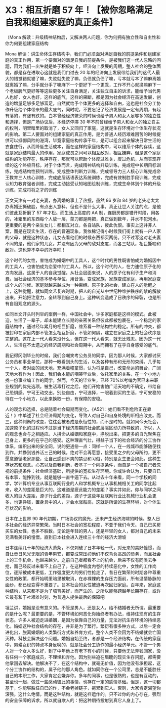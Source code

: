 # X3：相互折磨 57 年！【被你忽略满足自我和组建家庭的真正条件】

（Mona 解读：升级精神结构后，又解决两人问题，你为何拥有独立性和自主性和你为何要组建家庭结构

Mona 解读：讲生命体生存结构中，我们门必须面对满足自我的前提条件和组建家庭的真正作用，第一个要面对的满足自我的前提条件，是被我们这一代人忽略的问题，因为我们一出生就是处于积极向上，经济向上发展的周期，整人社会的整体面貌，都是存在进取心这就是我们门过去 20 年的经济向上发展带给我们的这代人最大的错觉错就错了嘛，失败就失败了嘛，负债就负债了嘛，亏本就亏本了嘛麻离婚就离婚了嘛，分手就分手了嘛麻下一个更好下一个更乖，工作不开心就换嘛麻下一个老板脾气更好等等这些更多关注自身满足，关注独立自主的诉求，能给予当代男人也好，女人也好，这样的底气，这样的果断，都是因为社会经济在高速发展，创造的增量足够多足够富足，自然就给予个体更多的选择和自由，这也是社会分工协作升级给个体带来的最大底气，同时呢，不要忘记了经济发展是一定有周期，有起有落的，有涨有跌的。白本曾经经济繁荣的时候也给予男人和女人足够多的独立性和选择，但是广场协议后，本经济停滞 30 年不前曾经给予男人和女人的独立自主的权利，明里暗里的取消了，女人又回归了家庭，这就是生存环境对个体生存状况的影响。第二人要面对的组建家庭的真正作用，是为普通人经历艰难困苦的时候提供可以抵御风险的港湾，毕竟家庭结构传承干年，是可以组合起来解决日常生活的衣食住行，从而降低生活成本，而在这样的家庭结构中，可以维系个体的存续，这就是家庭结构最大的作用，家庭成员之间可以相互敌对，相互嫌弃，但是这个家庭结构的功能存在，秩序存在，那就可以帮助个体度过难关，度过危机，从而实现存续的这个终极目标。对于个体而言，完成精神结构升级训练，完成短中长期目标训练，完成结构性预判训练，完成整体判断力训练，完成领导力三人核心训练完成帝王教育三人核心训练，完成底层话语表达系统训练，完成有效制胜手段训练，完成认知力教育强者训练，完成主动接受认知地图绘制训练，完成生命体到个体的升级训练，完成将将之才的训练

正文天津有一对老夫妻，办离婚的事上了热搜，虽然 86 岁和 84 岁的老头老太太办离婚还撕破脸，有点出人意料，但也不是什么大事。真正让世人关注的点，是他们彼此互折磨了 57 年才松。而生活上高度的 AA 制，连厨房都是错开时段，用各的，冰箱里的东西每个人放一层，菜刀都是两把，真正做到数年，并水不犯河水。更重要的是两个亲生女儿：都相互对立，各自站队，疲此仇恨。事实上这并非人案，而是在现实生活，存在的晋遍现象。我依稀记得小时候我们街上就有一户人家的父母，就是这种状态，儿女去看他们的时候东西都买两份。只不过写这对老夫妻不同的是，他们家的儿女，并没有因为父母的敌对态度，而各三站队，相巨撕咬和敌对。这也算不幸中的万幸吧！

这个时代的女性，害怕成为婚姻中的工具人，这个时代的男性既害怕成为婚姻因中的工具人，也害怕成为恋爱中的工具人。所以，这个时代的人，在力速往原子化的方向发展。这属于人的自我觉醒。从社会层面来说，人的原子化有利子生产和消费。当社会经济的基本参与单位，用音落，变成家族，家族变成家庭，再用家庭变成个人的时候。家庭就越来越成为一种束缚。原子化的社会，建立在人的觉醒之上，这种觉醒，就如同文艺复兴时期，把人的自光从中世纪种维护秩序的禁的解放出来，开始把注意力，全转移到自己身上。这种转变造成了日秩序的碎裂，也是所有自阻观念的源头。

如同本文开头时列举的案例一样，中国社会中，许多家庭都是这样的模式。此被迫，生活了一辈子，却未能建立长期的亲密关系但彼此都被包裹在，一个稳定的家庭结构中，通过经年累月的相巨折磨，维系看一种结构性的稳定。所有的冲突，都被封印在家庭内部不管怎么相互折磨，不管如何隔，建立在家庭之上的社会秩序是完整的。这在上一代人看来没什么，但在这一代人看来，就无比残忍。因为这一代人，生活在不太遗之的经济周期和社会周期中，从而拥有了在乎自身感受的底气。

我记得冈刚毕业的时候，我们会嘲笑考公务员的同学，因为那人时候，大家都讨厌公务员和事业单位，那种一眼看到头的生活，以及各种有形和无形的束缚。几乎每一个人，者对面的阔天地，充满着幢童憬，认为将是自己，改变命运的舞台，广阔天地大有作为！因此，我们会本能的嘲笑毕业后，依托家里的关系，在一个小地方找一份事业编工作的同学。然而，今天的毕业生，已经 70%以考编为官已未来职业规划的优先选项。被生活毒打过之后，他们开始害怕广活天地的不确定，带给自己恐惧感。宁可王动交出，别些自由，宁可选择，一眼着到买的生活，宁可安稳的待在一个小地方，以此来换取一份，有保障的安稳。

人的观念和选择，总是随着社会周期而变化。《A521：她们看不到危险正在靠近！》中单述了社会经济周期的变化，导致人对自己和自身处境的断相应改变。而三，这种判断的改变，往往会被者成是永恒性的，而不是时的。就如同今天社会，加速原子化的过程也不过是当下经济周期的社会底层驱区动力所导致的，所以，人的观念也会与之相适应。人拼命从婚姻和家庭中，挣脱出来，把更多的自光聚焦在己身上，更多的在乎己的感受。这种理直气壮，得益子当下的社会经济的分工协作体系，编织出来的安全网。说的更通俗一点：同样一个人，在一线城市能够随便找到作，并挣到钱养活三己的时候。绝对不会再愿意，接受里之夕的父母所约，更不愿意遵循老家那些，让自己感到不爽的禁忌和习俗，特别是女生更会如此。这种生存状态和观念。心态以及自我判断，者基子一个削提条件，而自是一个被自己者忽视的前提条件：社会经济基础，所提供的宽松生存环境。你或许会认为，只要自已有本事，能挣到钱，就是能够一直牛逼下去。从过去十年来看，同一个学校的同学，学计算机专业从事互联网行业的人和学机概专业从事机械相关工的同学比起来，收入的差距是巨大的。这难道是疲此能力的差距？事实并如此，你与同学之间收入的巨大差距，源子行业的差距，源子于这些年互联网行业比机械行业机会更多，也更挣钱，置身具中的人，才会水涨船高，这就是所请的生存环境，对个体生存状况的影响。

日本在上世界 90 年代初期，广场协议的魔光，还未产生经济海啸的时候。整人日本社会的经济异常繁荣。当时日本社会的宽松程度，不亚于我们今天。自己已买房买车的女性，也多不胜数。无论是年轻的男人，还是年轻的女人，都对自己的未来充满看美好的憧憬。直到日本社会进入连续三十年的经济大滑坡

日本连续几十年的经济大萧条，不仅刺破了日本年轻一代，对无来的美好憧憬，而自让音日风光无限的青年男安，都变成常压抑他们不仅背负高昂的债务，而且社会上的工作机会，也越来越少。之前自己者都看不上的机会，后来不仅有同类去争抢，而己经反过来看不上自己了。在这种极度内卷的持续恶化中，女性的工作岗位，逐渐被成本更低，工作强度更大的男们性抢走了。昔日在繁荣的时期各种尊重女性的政策，都开始明里暗里被取消，在赤裸裸的生存压力面前，所有温情脉脉的面纱，都已经变得不重要了。吕本社会的女性被迫再次回归家庭。百年来，家庭这种结构，从来都不是为了培育美好，而产生的，之所以能够跨越年长期存在，或许它最有和于社艰难时刻，为普通人提供最后的保障吧

坦兰讲，婚姻是没有意义的。不管是男人，还是女人，给不结婚者无所谓。最重要的是什么呢？最更要的是，不管环境如何恶化你始终者有办法，维持住现有的生存状态。许多人被迫走进婚姻，是因为依靠自己的力量，无法对抗生存环境的持续恶化。婚姻这种社会结构的存在，并非是为了繁行。繁衍有很多种方式，以后一定会进化出，脱离婚姻的人类繁衍方式和养育方式，整个人类不会因为不结婚就会亡国灭种。科技会解决这个问题。婚姻自始至终，者都是一个经济结构，在传统的家庭中，男耕女织的特点本身反唤的，就是社会分工协作的最小经济单元。不管一个男人对一个女人多么好，到了中年他上有老下有小的时候，只要他无法弄钱回家，没有任何一个家庭成员，不理埋和弃他。因为别些追在眉睫的现实生存问题，都需要他掌回去解决。他解决不了，在这个结构中，就毫无价值，因为他没有承担起，这个分工协作的结构的，属子他的那人角色。就如同你在一个公司里，总是不能胜任自己的本职工作，大家肯定会嫌弃你。多年的同事，也是很熟的，也是有互动的，甚至也一起，做过一些感动彼此的事情，也存在一定的感情基础。但是，这一切都基于，你能够胜任自已的作，不会老掉链子，拖累到它人。否则，大家肯定渴望你滚强。这什么绝情，而是这种结构，就是这样运作的。只不过你的内心存在，强烈的安全保障的诉求，所以就自欺人的：把这种期待投射到真它人身上了。